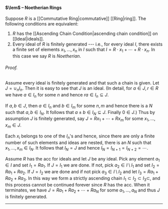 #### $\lem$ – Noetherian Rings
Suppose $R$ is a [[Commutative Ring|commutative]] [[Ring|ring]]. The following conditions are equivalent:
1. $R$ has the [[Ascending Chain Condition|ascending chain condition]] on [[Ideal|ideals]].
2. Every ideal of $R$ is finitely generated --- i.e., for every ideal $I$, there exists a finite set of elements $x_1, \dots, x_n$ in $I$ such that $I = R \cdot x_1 +   \cdots + R \cdot x_n$. 
In this case we say $R$ is *Noetherian*. 

###### *Proof.* 
Assume every ideal is finitely generated and that such a chain is given. Let $J = \cup_n I_n$. Then it is easy to see that $J$ is an ideal. (In detail,  for $a \in J, r \in R$ we have $a \in I_n$ for some $n$ and hence $ra \in I_n \subseteq J$.

If $a,b \in J$, then $a \in I_n$ and $b \in I_m$ for some $n,m$ and hence there is a $N$ such that $a,b \in I_N$. It follows that $a \pm b \in I_N \subseteq J$. Finally $0 \in J$.) Thus by assumption $J$ is finitely generated, say $J = Rx_1 + \cdots +  Rx_m$ for some $x_1, \dots, x_m \in J$.

Each $x_i$ belongs to one of the $I_n$'s and hence, since there are only a finite number of such elements and ideas are nested, there is an $N$ such that $x_1, \dots, x_m \in I_N$. It follows that $I_N = J$
and hence  $I_N = I_{N+1} = I_{N+2} = \cdots$.

Assume $R$ has the acc for ideals and let $J$ be any ideal. Pick any element $a_1\in I$ and set $I_1 = Ra_1$.  If $J = I_1$ we are done. If not, pick $a_2 \in I \setminus I_1$ and set $I_2 =  Ra_1 + Ra_2$. If $J = I_2$  we are done and if not pick $a_3 \in I\setminus I_2$ and let $I_3 = Ra_1 +  Ra_2 + Ra_3$. In this way we form a strictly ascending chain $I_1 \subset I_2 \subset I_3 \subset$, and this process cannot be continued forever since $R$ has the acc. When it terminates, we have $J = Ra_1 + Ra_2 + \cdots + Ra_N$ for some $a_1, \dots, a_N$ and thus $J$ is finitely generated.
***